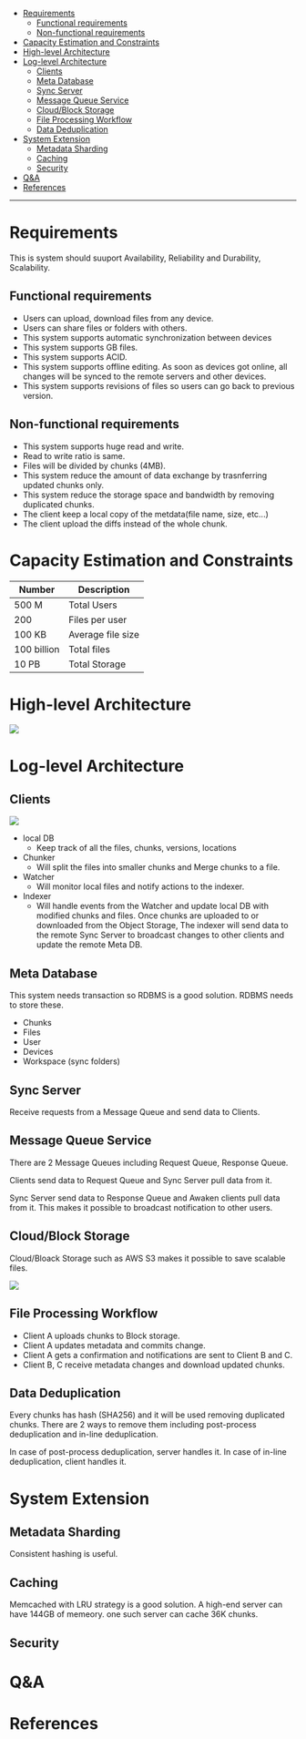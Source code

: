 - [Requirements](#requirements)
  - [Functional requirements](#functional-requirements)
  - [Non-functional requirements](#non-functional-requirements)
- [Capacity Estimation and Constraints](#capacity-estimation-and-constraints)
- [High-level Architecture](#high-level-architecture)
- [Log-level Architecture](#log-level-architecture)
  - [Clients](#clients)
  - [Meta Database](#meta-database)
  - [Sync Server](#sync-server)
  - [Message Queue Service](#message-queue-service)
  - [Cloud/Block Storage](#cloudblock-storage)
  - [File Processing Workflow](#file-processing-workflow)
  - [Data Deduplication](#data-deduplication)
- [System Extension](#system-extension)
  - [Metadata Sharding](#metadata-sharding)
  - [Caching](#caching)
  - [Security](#security)
- [Q&A](#qa)
- [References](#references)

------

# Requirements

This is system should suuport Availability, Reliability and Durability, Scalability.

## Functional requirements

* Users can upload, download files from any device.
* Users can share files or folders with others.
* This system supports automatic synchronization between devices
* This system supports GB files.
* This system supports ACID.
* This system supports offline editing. As soon as devices got online, all changes will be synced to the remote servers and other devices.
* This system supports revisions of files so users can go back to previous version.

## Non-functional requirements

* This system supports huge read and write.
* Read to write ratio is same.
* Files will be divided by chunks (4MB).
* This system reduce the amount of data exchange by trasnferring updated chunks only.
* This system reduce the storage space and bandwidth by removing duplicated chunks.
* The client keep a local copy of the metdata(file name, size, etc...)
* The client upload the diffs instead of the whole chunk.

# Capacity Estimation and Constraints

| Number                                       | Description      |
| -------------------------------------------- | ---------------- |
| 500 M   | Total Users |
| 200 | Files per user |
| 100 KB   | Average file size |
| 100 billion   | Total files |
| 10 PB   | Total Storage |

# High-level Architecture

![](DesigningDropboxHighLevelArch.png)

# Log-level Architecture

## Clients

![](DesigningDropboxClientArch.png)

* local DB
  * Keep track of all the files, chunks, versions, locations
* Chunker
  * Will split the files into smaller chunks and Merge chunks to a file.
* Watcher
  * Will monitor local files and notify actions to the indexer.
* Indexer
  * Will handle events from the Watcher and update local DB with modified chunks and files. Once chunks are uploaded to or downloaded from the Object Storage, The indexer will send data to the remote Sync Server to broadcast changes to other clients and update the remote Meta DB.

## Meta Database

This system needs transaction so RDBMS is a good solution. RDBMS needs to store these.

* Chunks
* Files
* User
* Devices
* Workspace (sync folders)

## Sync Server

Receive requests from a Message Queue and send data to Clients.

## Message Queue Service

There are 2 Message Queues including Request Queue, Response Queue.

Clients send data to Request Queue and Sync Server pull data from it.

Sync Server send data to Response Queue and Awaken clients pull data from it. This makes it possible to broadcast notification to other users.

## Cloud/Block Storage

Cloud/Bloack Storage such as AWS S3 makes it possible to save scalable files.

![](DesigningDropboxLowLevelArch.png)

## File Processing Workflow

* Client A uploads chunks to Block storage.
* Client A updates metadata and commits change.
* Client A gets a confirmation and notifications are sent to Client B and C.
* Client B, C receive metadata changes and download updated chunks.

## Data Deduplication

Every chunks has hash (SHA256) and it will be used removing duplicated chunks. There are 2 ways to remove them including post-process deduplication and in-line deduplication.

In case of post-process deduplication, server handles it. In case of in-line deduplication, client handles it.

# System Extension

## Metadata Sharding

Consistent hashing is useful.

## Caching

Memcached with LRU strategy is a good solution. A high-end server can have 144GB of memeory. one such server can cache 36K chunks. 

## Security

# Q&A

# References

